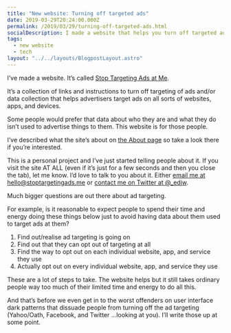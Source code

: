 ```yaml
---
title: "New website: Turning off targeted ads"
date: 2019-03-29T20:24:00.000Z
permalink: /2019/03/29/turning-off-targeted-ads.html
socialDescription: I made a website that helps you turn off targeted ads
tags:
  - new website
  - tech
layout: "../../layouts/BlogpostLayout.astro"
---
```


I’ve made a website. It’s called [Stop Targeting Ads at Me](https://stoptargetingads.me).

It’s a collection of links and instructions to turn off targeting of ads and/or data collection that helps advertisers target ads on all sorts of websites, apps, and devices.

Some people would prefer that data about who they are and what they do isn’t used to advertise things to them. This website is for those people.

I’ve described what the site’s about on [the About page](https://stoptargetingads.me/about) so take a look there if you’re interested.

This is a personal project and I’ve just started telling people about it. If you visit the site AT ALL (even if it’s just for a few seconds and then you close the tab), let me know. I’d love to talk to you about it. Either [email me at hello@stoptargetingads.me](mailto:hello@stoptargetingads.me) or [contact me on Twitter at @\_edjw](https://twitter.com/_edjw).

Much bigger questions are out there about ad targeting.

For example, is it reasonable to expect people to spend their time and energy doing these things below just to avoid having data about them used to target ads at them?

1. Find out/realise ad targeting is going on
2. Find out that they can opt out of targeting at all
3. Find the way to opt out on each individual website, app, and service they use
4. Actually opt out on every individual website, app, and service they use

These are a lot of steps to take. The website helps but it still takes ordinary people way too much of their limited time and energy to do all this.

And that’s before we even get in to the worst offenders on user interface dark patterns that dissuade people from turning off the ad targeting (Yahoo/Oath, Facebook, and Twitter ...looking at you). I’ll write those up at some point.
